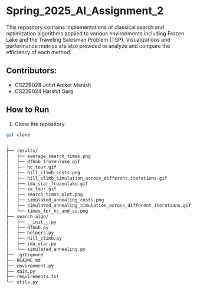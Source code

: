 # Spring_2025_AI_Assignment_2

This repository contains implementations of classical search and optimization algorithms applied to various environments including Frozen Lake and the Traveling Salesman Problem (TSP). Visualizations and performance metrics are also provided to analyze and compare the efficiency of each method.

## Contributors:
- CS22B028 Johri Aniket Manish
- CS22B024 Harshit Garg

## How to Run

1. Clone the repository
```bash
git clone 
```

```bash
.
├── results/
│   ├── average_search_times.png
│   ├── dfbnb_frozenlake.gif
│   ├── hc_tour.gif
│   ├── hill_climb_costs.png
│   ├── hill_climb_simulation_across_different_iterations.gif
│   ├── ida_star_frozenlake.gif
│   ├── sa_tour.gif
│   ├── search_times_plot.png
│   ├── simulated_annealing_costs.png
│   ├── simulated_annealing_simulation_across_different_iterations.gif
│   └── times_for_hc_and_sa.png
├── search_algo/
│   ├── __init__.py
│   ├── dfbnb.py
│   ├── helpers.py
│   ├── hill_climb.py
│   ├── ida_star.py
│   └── simulated_annealing.py
├── .gitignore
├── README.md
├── environment.py
├── main.py
├── requirements.txt
└── utils.py
```
